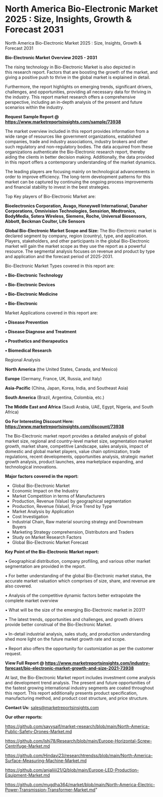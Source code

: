# North America Bio-Electronic Market 2025 : Size, Insights, Growth & Forecast 2031
North America Bio-Electronic Market 2025 : Size, Insights, Growth & Forecast 2031

<Strong> Bio-Electronic Market Overview 2025 - 2031</strong>

The rising technology in Bio-Electronic Market is also depicted in this research report. Factors that are boosting the growth of the market, and giving a positive push to thrive in the global market is explained in detail.

Furthermore, the report highlights on emerging trends, significant drivers, challenges, and opportunities, providing all necessary data for thriving in the industry. This report market research offers a comprehensive perspective, including an in-depth analysis of the present and future scenarios within the industry.

<strong>Request Sample Report @ <a href=https://www.marketreportsinsights.com/sample/73938>https://www.marketreportsinsights.com/sample/73938</a></strong>

The market overview included in this report provides information from a wide range of resources like government organizations, established companies, trade and industry associations, industry brokers and other such regulatory and non-regulatory bodies. The data acquired from these organizations authenticate the Bio-Electronic research report, thereby aiding the clients in better decision making. Additionally, the data provided in this report offers a contemporary understanding of the market dynamics.

The leading players are focusing mainly on technological advancements in order to improve efficiency. The long-term development patterns for this market can be captured by continuing the ongoing process improvements and financial stability to invest in the best strategies.

Top Key players of Bio-Electronic Market are:

<strong>Bioelectronics Corporation, Avago, Honeywell International, Danaher Corporations, Omnivision Technologies, Sensirion, Medtronics, BodyMedia, Sotera Wireless, Siemens, Roche, Universal Biosensors, Abbott, Beckman Coulter, Life Sensors</strong>

<strong><b>Global Bio-Electronic Market Scope and Size:</b></strong>
The Bio-Electronic market is declared segment by company, region (country), type, and application. Players, stakeholders, and other participants in the global Bio-Electronic market will gain the market scope as they use the report as a powerful resource. The segmental analysis focuses on revenue and product by type and application and the forecast period of 2025-2031.

Bio-Electronic Market Types covered in this report are:

<strong>• Bio-Electronic Technology

• Bio-Electronic Devices

• Bio-Electronic Medicine

• Bio-Electronic</strong>

Market Applications covered in this report are:

<strong>• Disease Prevention

• Disease Diagnose and Treatment

• Prosthetics and therapeutics

• Biomedical Research</strong> 

Regional Analysis

<strong>North America</strong> (the United States, Canada, and Mexico)

<strong>Europe</strong> (Germany, France, UK, Russia, and Italy)

<strong>Asia-Pacific</strong> (China, Japan, Korea, India, and Southeast Asia)

<strong>South America</strong> (Brazil, Argentina, Colombia, etc.)

<strong>The Middle East and Africa</strong> (Saudi Arabia, UAE, Egypt, Nigeria, and South Africa)

<strong>Go For Interesting Discount Here: <a href=https://www.marketreportsinsights.com/discount/73938>https://www.marketreportsinsights.com/discount/73938</a></strong>

The Bio-Electronic market report provides a detailed analysis of global market size, regional and country-level market size, segmentation market growth, market share, competitive Landscape, sales analysis, impact of domestic and global market players, value chain optimization, trade regulations, recent developments, opportunities analysis, strategic market growth analysis, product launches, area marketplace expanding, and technological innovations.

<strong><b>Major factors covered in the report:</b></strong>
<ul>
  <li>Global Bio-Electronic Market </li>
  <li>Economic Impact on the Industry</li>
  <li>Market Competition in terms of Manufacturers</li>
  <li>Production, Revenue (Value) by geographical segmentation</li>
  <li>Production, Revenue (Value), Price Trend by Type</li>
  <li>Market Analysis by Application</li>
  <li>Cost Investigation</li>
  <li>Industrial Chain, Raw material sourcing strategy and Downstream Buyers</li>
  <li>Marketing Strategy comprehension, Distributors and Traders</li>
  <li>Study on Market Research Factors</li>
  <li>Global Bio-Electronic Market Forecast</li>
</ul>

<strong><b>Key Point of the Bio-Electronic Market report:</b></strong>

• Geographical distribution, company profiling, and various other market segmentation are provided in the report.

• For better understanding of the global Bio-Electronic market status, the accurate market valuation which comprises of size, share, and revenue are also covered.

• Analysis of the competitive dynamic factors better extrapolate the complete market overview

• What will be the size of the emerging Bio-Electronic market in 2031?

• The latest trends, opportunities and challenges, and growth drivers provide better construal of the Bio-Electronic Market.

• In-detail industrial analysis, sales study, and production understanding shed more light on the future market growth rate and scope.

• Report also offers the opportunity for customization as per the customer request.

<strong><b>View Full Report @ <a href=https://www.marketreportsinsights.com/industry-forecast/bio-electronic-market-growth-and-size-2021-73938>https://www.marketreportsinsights.com/industry-forecast/bio-electronic-market-growth-and-size-2021-73938</a></b></strong>


At last, the Bio-Electronic Market report includes investment come analysis and development trend analysis. The present and future opportunities of the fastest growing international industry segments are coated throughout this report. This report additionally presents product specification, manufacturing method, and product cost structure, and price structure.

<strong>Contact Us:</strong>
sales@marketreportsinsights.com

<strong>Our other reports:</strong>

<a href=https://github.com/sayysaif/market-research/blob/main/North-America-Public-Safety-Drones-Market.md>https://github.com/sayysaif/market-research/blob/main/North-America-Public-Safety-Drones-Market.md</a>

<a href=https://github.com/Ishi78/Research/blob/main/Europe-Horizontal-Screw-Centrifuge-Market.md>https://github.com/Ishi78/Research/blob/main/Europe-Horizontal-Screw-Centrifuge-Market.md</a>

<a href=https://github.com/Hindavi23/researchtrendss/blob/main/North-America-Surface-Measuring-Machine-Market.md>https://github.com/Hindavi23/researchtrendss/blob/main/North-America-Surface-Measuring-Machine-Market.md</a>

<a href=https://github.com/anjaliiii21/Q/blob/main/Europe-LED-Production-Equipment-Market.md>https://github.com/anjaliiii21/Q/blob/main/Europe-LED-Production-Equipment-Market.md</a>

<a href=https://github.com/mugdha364/market/blob/main/North-America-Electric-Power-Transmission-Transformer-Market.md>https://github.com/mugdha364/market/blob/main/North-America-Electric-Power-Transmission-Transformer-Market.md</a>"
